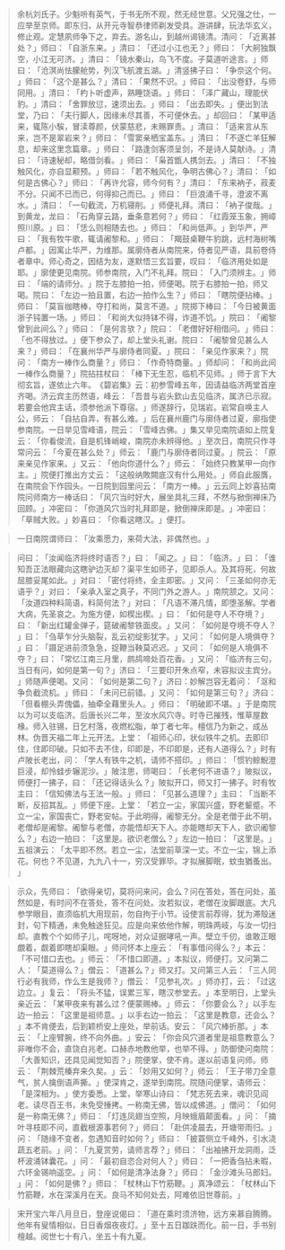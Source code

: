 
> 余杭刘氏子。少魁呏有英气，于书无所不观，然无经世意。父兄强之仕，一应举至京师。即东归，从开元寺智恭律师剃发受具。游讲肆，玩法华玄义，修止观。定慧夙师争下之，弃去。游名山，到越州谒镜清。清问：​「近离甚处？​」师曰：​「自浙东来。​」清曰：​「还过小江也无？​」师曰：​「大舸独飘空，小江无可济。​」清曰：​「镜水秦山，鸟飞不度。子莫道听途言。​」师曰：​「沧溟尚怯朦舱势，列汉飞航渡五湖。​」清竖拂子曰：​「争奈这个何。​」师曰：​「这个是甚么？​」清曰：​「果然不识。​」师曰：​「出没卷舒，与师同用。​」清曰：​「杓卜听虚声，熟睡饶语。​」师曰：​「泽广藏山，理能伏豹。​」清曰：​「舍罪放愆，速须出去。​」师曰：​「出去即失。​」便出到法堂，乃曰：​「夫行脚人，因缘未尽其善，不可便休去。​」却回曰：​「某甲适来，辄陈小騃，冒渎尊颜，伏蒙慈悲，未赐罪责。​」清曰：​「适来言从东来，岂不是翠岩来？​」师曰：​「雪窦亲栖宝盖东。​」清曰：​「不逐亡羊狂解息，却来这里念篇章。​」师曰：​「路逢剑客须呈剑，不是诗人莫献诗。​」清曰：​「诗速秘却，略借剑看。​」师曰：​「枭首甑人携剑去。​」清曰：​「不独触风化，亦自显颟预。​」师曰：​「若不触风化，争明古佛心？​」清曰：​「如何是古佛心？​」师曰：​「再许允容，师今何有？​」清曰：​「东来衲子，菽麦不分。只闻不已而已，何得抑己而已。​」师曰：​「巨浪涌千寻，澄波不离水。​」清曰：​「一句截流，万机寝削。​」师便礼拜。清曰：​「衲子俊哉。​」到黄龙，龙曰：​「石角穿云路，垂条意若何？​」师曰：​「红霞笼玉象，拥嶂照川原。​」曰：​「恁么则相随去也。​」师曰：​「和尚低声。​」到华严，严曰：​「我有牧牛歌，辄请阇黎和。​」师曰：​「羯鼓桌鞭牛豹跳，远村海树嘴卢都。​」因寓止华严，为维那。属廓侍者从南院来，侍者见严语，具前卷侍者章中。师心奇之，因结为友，遂默悟三玄旨要，叹曰：​「临济用处如是耶。​」廓使更见南院。师参南院，入门不礼拜。院曰：​「入门须辨主。​」师曰：​「端的请师分。​」院于左膝拍一拍，师便喝。院于右膝拍一拍，师又喝。院曰：​「左边一拍且置，右边一拍作么生？​」师曰：​「瞎院便拈棒。​」师曰：​「莫盲枷瞎棒，夺打和尚，莫言不道。​」院掷下棒曰：​「今日被黄面浙子钝置一场。​」师曰：​「和尚大似持钵不得，诈道不饥。​」院曰：​「阇黎曾到此间么？​」师曰：​「是何言欤？​」院曰：​「老僧好好相借问。​」师曰：​「也不得放过。​」便下参众了，却上堂头礼谢。院曰：​「阇黎曾见甚么人来？​」师曰：​「在襄州华严与廓侍者同夏。​」院曰：​「亲见作家来？​」院问：​「南方一棒作么商量？​」师曰：​「作奇特商量。​」师却问：​「和尚此间一棒作么商量？​」院拈拄杖曰：​「棒下无生忍，临机不见师。​」师于言下大彻玄旨，遂依止六年。​《碧岩集》云：初参雪峰五年，因请益临济两堂首座齐喝。济云宾主历然语，峰云：​「吾昔与岩头欽山去见临济，属济已示寂。若要会他宾主话，须参他派下尊宿。​」师遂辞行，见瑞岩。岩常自唤主人公，师云：​「自拈自弄，有甚么难。​」后在襄州鹿门与廓侍者过夏，廓指使参南院。一日举见雪峰语，院云：​「雪峰古佛。​」集又举见南院语如上院复云：​「你看俊流，自是机锋峭峻，南院亦未辨得他。​」至次日，南院只作寻常问云：​「今夏在甚么处？​」师云：​「鹿门与廓侍者同过夏。​」院云：​「原来亲见作家来。​」又云：​「他向你道什么？​」师云：​「始终只教某甲一向作主。​」院便打推出方丈云：​「这般纳敗闕底汉有什么用处。​」师自此服膺，在南院会下作园头。一日院到园里问云：​「南方一棒。​」云云同上妙喜拈南院问师南方一棒话曰：​「风穴当时好大，展坐具礼三拜，不然与掀倒禅床乃回顾。​」冲密曰：​「你道风穴当时礼拜即是，掀倒禅床即是。​」冲密曰：​「草贼大败。​」妙喜曰：​「你看这瞎汉。​」便打。

> 一日南院谓师曰：​「汝乘愿力，来荷大法，非偶然也。​」

> 问曰：​「汝闻临济将终时语否？​」曰：​「闻之。​」曰：​「临济。​」曰：​「谁知吾正法眼藏向这瞎驴边灭却？渠平生如师子，见即杀人。及其将死，何故屈膝妥尾如此。​」对曰：​「密付将终，全主即密。​」又问：​「三圣如何亦无语乎？​」对曰：​「亲承入室之真子，不同门外之游人。​」南院颔之。又问：​「汝道四种料简语，料简何法？​」对曰：​「凡语不滞凡情，即堕圣解。学者大病，先圣哀之。为施方便，如楔出楔。​」曰：​「如何是夺人不夺境？​」曰：​「新出红罐金弹子，筵破阇黎铁面皮。​」又问：​「如何是夺境不夺人？​」曰：​「刍草乍分头脑裂，乱云初绽影犹字。​」又问：​「如何是人境俱夺？​」曰：​「蹑足进前须急急，捉鞭当鞅莫迟迟。​」又问：​「如何是人境俱不夺？​」曰：​「常忆江南三月里，鹧鸪啼处百花香。​」又问：​「临济有三句，当日有问，如何是第一句？​」济曰：​「三要印开朱点窄，未容拟议主宾分。​」师随声便喝。又问：​「如何是第二句？​」济曰：妙解岂容无着问：​「沤和争负截流机。​」师曰：​「未问已前错。​」又问：​「如何是第三句？​」济曰：​「但看棚头弄傀儡，抽牵全藉里头人。​」师曰：​「明破即不堪。​」于是南院以为可以支临济。后唐长兴二年，至汝水风穴寺。时寺已摧残，惟草屋数椽。师入驻锡，日乞村落，夜燃松脂，单丁者七年。檀信乃为新之，成丛林。伪晋天福二年上元开法。上堂：​「祖师心印，状似铁牛之机。去即印住，住即印破。只如不去不住，印即是，不印即是，还有人道得么？​」时有卢陂长老出，问：​「学人有铁牛之机，请师不搭印。​」师曰：​「惯钓鲸鯢澄巨浸，却怜蛙步辗泥沙。​」陂注思，师喝曰：​「长老何不进语？​」陂拟议，师便打一拂子，曰：​「还记得话头么？​」陂拟开口，师又打一拂子。时有牧主曰：​「信知佛法与王法一般。​」师曰：​「见甚么道理？​」主曰：​「当断不断，反招其乱。​」师便下座。上堂：​「若立一尘，家国兴盛，野老颦蹙。不立一尘，家国丧亡，野老安帖。于此明得，阇黎无分。全是老僧于此不明，老僧却是阇黎。阇黎与老僧，亦能悟却天下人。亦能瞎却天下人，欲识阇黎么？​」右边一拍曰：​「这里是。欲识老僧么？​」左边一拍曰：​「这里是。​」五祖演云：​「太平即不然。若立一尘，法堂前草深一丈。不立一尘，锦上添花。何也？不见道，九九八十一，穷汉受罪毕。才拟展脚眠，蚊虫猶蚤出。​」

> 示众，先师曰：​「欲得亲切，莫将问来问，会么？问在答处，答在问处，虽然如是，有时问不在答处，答不在问处。汝若拟议，老僧在汝脚跟底。大凡参学眼目，直须临机大用现前，勿自拘于小节。设使言前荐得，犹为滞殼迷封，句下精通，未免触途狂见。应是向来依他作解，明珠两岐，与汝一切扫却。直教个个如师子儿，咤呀地，对众证据哮吼一声。壁立千仞，谁敢正眼覷着，觑着即瞎却渠眼。​」师问怀本上座云：​「有事借问得么？​」本云：​「不可惜口去也。​」师云：​「不惜口即道。​」本拟议，师便打。又问第二人：​「莫道得么？​」僧云：​「道甚么？​」师又打。又问第三人云：​「三人同行必有我师，作么生是我师？​」僧云：​「见参礼次。​」师亦打，云：​「过这边立。​」复云：​「将头不猛，误累三军，瞎汉参堂去。​」本至明日，上堂头亲近云：​「某甲夜来有甚么过？便蒙赐棒。​」师云：​「你要会么？​」以手左边一拍云：​「这里是祖师意。​」以手右边一拍云：​「这里是教意，还会么？​」本不肯便去，后到颖桥安上座处，举前话。安云：​「风穴棒折那。​」本云：​「上座臂腕，终不向外曲。​」安云：​「你会风穴道者里是祖意教意么？非唯你不会，直饶白兆老。口赫赤地教他举，也举不得。​」防御使问南院：​「大善知识，还具见闻觉知否？​」院便掌，使不肯。遂以前语复问师。师云：​「荆棘荒榛弃来久矣。​」云：​「妙用又如何？​」师云：​「王子带刀全意气，贫人擒倒语声撕。​」使深肯之，遂举到南院。院随问便掌，语师云：​「是深相为。​」使方委悉。上堂，举寒山诗曰：​「梵志死去来，魂识见阎老。读尽百王书，未免受捶拷。一称南无佛，皆以成佛道。​」僧问：​「如何是一称南无佛？​」师曰：​「灯连凤翅当空照，月映蛾眉颠面看。​」问：​「摘叶寻枝即不问，直截根源事若何？​」师曰：​「赴供凌晨去，开塘带雨归。​」问：​「随缘不变者，忽遇知音时如何？​」师曰：​「披蓑侧立千峰外，引水浇蔬五老前。​」问：​「九夏赏劳，请师言荐？​」师曰：​「出袖拂开龙洞雨，泛杯波涌钵囊花。​」问：​「最初自恣合对何人？​」师曰：​「一把香刍拈未暇，六环金锡响遥空。​」问：​「如何是清净法身？​」师曰：​「金沙滩头马郎妇。​」问：​「如何是佛？​」师曰：​「杖林山下竹筋鞭。​」真净颂云：​「杖林山下竹筋鞭，水在深溪月在天。良马不知何处去，阿难依旧世尊前。​」

> 宋开宝六年八月旦日，登座说偈曰：​「道在乘时须济物，远方来慕自腾腾。他年有叟情相似，日日香烟夜夜灯。​」至十五日跏趺而化。前一日，手书别檀越。阅世七十有八，坐五十有九夏。
